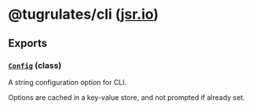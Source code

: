 # @tugrulates/cli ([jsr.io](https://jsr.io/@tugrulates/cli))

## Exports

### [`Config`](https://jsr.io/@tugrulates/cli/doc/~/Config) (class)

A string configuration option for CLI.

Options are cached in a key-value store, and not prompted if already set.
